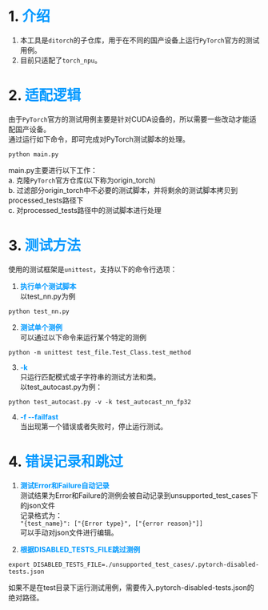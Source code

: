 # 1. <font color=#0099ff>介绍</font>
1. 本工具是`ditorch`的子仓库，用于在不同的国产设备上运行`PyTorch`官方的测试用例。
2. 目前只适配了`torch_npu`。

# 2. <font color=#0099ff>适配逻辑</font>
由于`PyTorch`官方的测试用例主要是针对CUDA设备的，所以需要一些改动才能适配国产设备。 \
通过运行如下命令，即可完成对PyTorch测试脚本的处理。
```
python main.py
```
main.py主要进行以下工作：\
a. 克隆`PyTorch`官方仓库(以下称为origin_torch) \
b. 过滤部分origin_torch中不必要的测试脚本，并将剩余的测试脚本拷贝到processed_tests路径下 \
c. 对processed_tests路径中的测试脚本进行处理

# 3. <font color=#0099ff>测试方法</font>
使用的测试框架是`unittest`，支持以下的命令行选项：
1. <font color=#0099ff>**执行单个测试脚本**</font> \
以test_nn.py为例 
```
python test_nn.py
```
2. <font color=#0099ff>**测试单个测例**</font> \
可以通过以下命令来运行某个特定的测例
```
python -m unittest test_file.Test_Class.test_method
```

3. <font color=#0099ff>**-k**</font> \
只运行匹配模式或子字符串的测试方法和类。 \
以test_autocast.py为例：
```
python test_autocast.py -v -k test_autocast_nn_fp32
```
4. <font color=#0099ff>**-f --failfast**</font> \
当出现第一个错误或者失败时，停止运行测试。

# 4. <font color=#0099ff>错误记录和跳过</font>
1. <font color=#0099ff>**测试Error和Failure自动记录**</font> \
测试结果为Error和Failure的测例会被自动记录到unsupported_test_cases下的json文件 \
记录格式为：\
`"{test_name}": ["{Error type}", ["{error reason}"]]` \
可以手动对json文件进行编辑。

2. <font color=#0099ff>**根据DISABLED_TESTS_FILE跳过测例**</font>
```
export DISABLED_TESTS_FILE=./unsupported_test_cases/.pytorch-disabled-tests.json
```
如果不是在test目录下运行测试用例，需要传入.pytorch-disabled-tests.json的绝对路径。